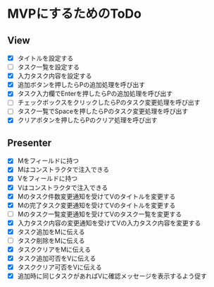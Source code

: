 ﻿# MVPにするためのToDo

## View

- [x] タイトルを設定する
- [ ] タスク一覧を設定する
- [x] 入力タスク内容を設定する
- [x] 追加ボタンを押したらPの追加処理を呼び出す
- [x] タスク入力欄でEnterを押したらPの追加処理を呼び出す
- [ ] チェックボックスをクリックしたらPのタスク変更処理を呼び出す
- [ ] タスク一覧でSpaceを押したらPのタスク変更処理を呼び出す
- [x] クリアボタンを押したらPのクリア処理を呼び出す

## Presenter

- [x] Mをフィールドに持つ
- [x] Mはコンストラクタで注入できる
- [x] Vをフィールドに持つ
- [x] Vはコンストラクタで注入できる
- [x] Mのタスク件数変更通知を受けてVのタイトルを変更する
- [x] Mの完了タスク変更通知を受けてVのタイトルを変更する
- [ ] Mのタスク一覧変更通知を受けてVのタスク一覧を変更する
- [x] 入力タスク内容の変更通知を受けてVの入力タスク内容を変更する
- [x] タスク追加をMに伝える
- [ ] タスク削除をMに伝える
- [x] タスククリアをMに伝える
- [x] タスク追加可否をVに伝える
- [x] タスククリア可否をVに伝える
- [x] 追加時に同じタスクがあればVに確認メッセージを表示するよう促す